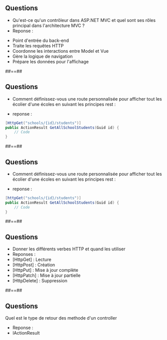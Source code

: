 ##  Questions

- Qu'est-ce qu'un contrôleur dans ASP.NET MVC et quel sont ses rôles principal dans l'architecture MVC ?
- Reponse :
* Point d'entrée du back-end
* Traite les requêtes HTTP
* Coordonne les interactions entre Model et Vue
* Gère la logique de navigation
* Prépare les données pour l'affichage

##==##

##  Questions

- Comment définissez-vous une route personnalisée pour afficher tout les écolier d'une écoles en suivant les principes rest : 

- reponse : 
``` cs
[HttpGet("schools/{id}/students")]
public ActionResult GetAllSchoolStudents(Guid id) {
    // Code
}
```

##==##

##  Questions

- Comment définissez-vous une route personnalisée pour afficher tout les écolier d'une écoles en suivant les principes rest : 

- reponse : 
``` cs
[httpGet("schools/{id}/students")]
public ActionResult GetAllSchoolStudents(Guid id) {
    // Code
}
```

##==##

##  Questions

- Donner les différents verbes HTTP et quand les utiliser
- Reponses :
- [HttpGet]    : Lecture
- [HttpPost]   : Création
- [HttpPut]    :  Mise à jour complète
- [HttpPatch]  : Mise à jour partielle
- [HttpDelete] : Suppression


##==##

##  Questions
Quel est le type de retour des methode d'un controller

- Reponse : 
- IActionResult

